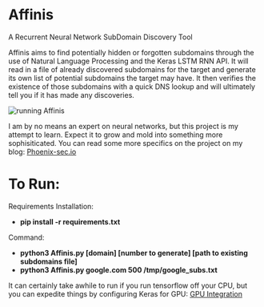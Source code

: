 # Affinis

A Recurrent Neural Network SubDomain Discovery Tool

Affinis aims to find potentially hidden or forgotten subdomains through the use of Natural Language Processing and the Keras LSTM RNN API.
It will read in a file of already discovered subdomains for the target and generate its own list of potential subdomains the target may have.
It then verifies the existence of those subdomains with a quick DNS lookup and will ultimately tell you if it has made any discoveries.

![running Affinis](https://github.com/Jetp1ane/Affinis/raw/master/images/run.PNG)


I am by no means an expert on neural networks, but this project is my attempt to learn. Expect it to grow and mold into something more sophisiticated.
You can read some more specifics on the project on my blog: [Phoenix-sec.io](https://phoenix-sec.io)

# To Run:

Requirements Installation:
  - **pip install -r requirements.txt**

Command:
  - **python3 Affinis.py [domain] [number to generate] [path to existing subdomains file]**
  - **python3 Affinis.py google.com 500 /tmp/google_subs.txt**
  
It can certainly take awhile to run if you run tensorflow off your CPU, but you can expedite things by configuring Keras for GPU: [GPU Integration](https://wandb.ai/authors/ayusht/reports/Using-GPUs-With-Keras-A-Tutorial-With-Code--VmlldzoxNjEyNjE)
